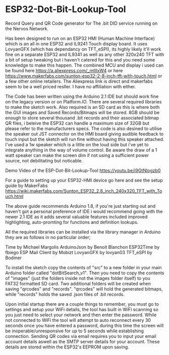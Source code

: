 # ESP32-Dot-Bit-Lookup-Tool
Record Query and QR Code generator for The .bit DID service running on the Nervos Network.

Has been designed to run on an ESP32 HMI (Human Machine Interface) which is an all in one ESP32 and IL9241 Touch display board. It uses LovyanGFX (which has dependancy on TFT_eSPI), its highly likely it'll work fine on a separate ESP32 and IL9341 as well as any other 320x240 TFT with a bit of setup tweaking but i haven't catered for this and you need some knowledge to make this happen. The combined MCU and display i used can be found here https://a.aliexpress.com/_mtlIxW4 or here https://www.makerfabs.com/sunton-esp32-2-8-inch-tft-with-touch.html or a few other online retailers. The Aliexpress link is direct and makerfabs seem to be a well priced resller. I have no affiliation with either.

The Code has been written using the Arduino 2.1 IDE but should work fine on the legacy version or on Platform.IO. There are several required libraries to make the sketch work. Also required is an SD card as this is where both the GUI images and Saved Records/Bitmaps will be stored. 8GB should be enough to store several thousand .bit records and their associated bitmap QR files, i beleive the ESP32 can handle a maximum size of 32GB but please refer to the manufacturers specs. The code is also desined to utilise the speaker out JST connector on the HMI board giving audible feedback to touch input but the sketch will run fine without having this speaker attached. I've used a 1w speaker which is a little on the loud side but i've yet to integrate anything in the way of volume control. Be aware the draw of a 1 watt speaker can make the screen dim if not using a sufficient power source, not debilitating but noticable.

Demo Video of the ESP-Dot-Bit-Lookup-Tool
https://youtu.be/i9GtNlogzb0

For a guide to setting up your ESP32-HMI device go here and see the setup guide by MakerFabs https://wiki.makerfabs.com/Sunton_ESP32_2.8_inch_240x320_TFT_with_Touch.html

The above guide recommends Arduino 1.8, if you're just starting out and haven't got a personal preference of IDE i would recommend going with the newer 2.1 IDE as it adds several valuable features included improved highlighting, auto-promting for functions and definition lookups.

All the required libraries can be installed via the library manager in Arduino they are as follows in no particular order;

Time by Michael Margolis
ArduinoJson by Benoit Blanchon
ESP32Time by fbiego
ESP Mail Client by Mobizt
LovyanGFX by lovyan03
TFT_eSPI by Bodmer

To install the sketch copy the contents of "src" to a new folder in your main Arduino folder called "dotBitSearch_v1". Then you need to copy the contents of "images" (just the folders inside not the images folder itself) to you FAT32 formatted SD card. Two additional folders will be created when saving "qrcodes" and "records". "qrcodes" will hold the generated bitmaps, while "records" holds the saved .json files of .bit records.

Upon initial startup there are a couple things to remember, you must go to settings and setup your WiFi details, the tool has built in WiFi scanning so you just need to select your network and then enter the password. While not connected to WiFi the tool will attempt to auto reconnect every 30 seconds once you have entered a password, during this time the screen will be inoperable/unresponsive for up to 5 seconds while establishing connection. Sending QR codes via email requires you to input your email account details aswell as the SMTP server details for your account. These details are stored within the ESP32's EEPROM upon saving. 


